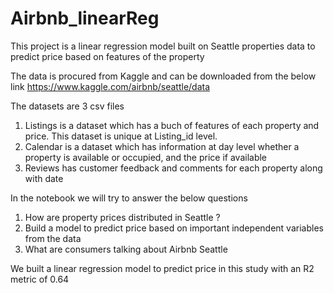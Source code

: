 # Airbnb_linearReg
This project is a linear regression model built on Seattle properties data to predict price based on features of the property

The data is procured from Kaggle and can be downloaded from the below link
https://www.kaggle.com/airbnb/seattle/data

The datasets are 3 csv files
1. Listings is a dataset which has a buch of features of each property and price. 
    This dataset is unique at Listing_id level. 
2. Calendar is a dataset which has information at day level whether a property is available or occupied,
    and the price if available
3. Reviews has customer feedback and comments for each property along with date


In the notebook we will try to answer the below questions
1. How are property prices distributed in Seattle ?
2. Build a model to predict price based on important independent variables from the data
3. What are consumers talking about Airbnb Seattle


We built a linear regression model to predict price in this study with an R2 metric of 0.64 
